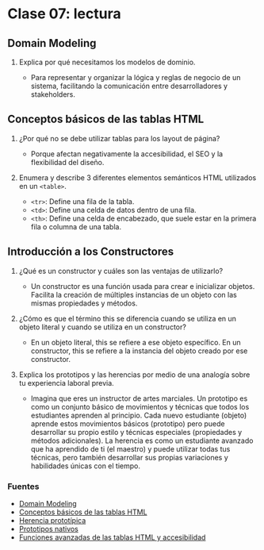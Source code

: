 # Clase 07: lectura

## Domain Modeling

1. Explica por qué necesitamos los modelos de dominio.

    - Para representar y organizar la lógica y reglas de negocio de un sistema, facilitando la comunicación entre desarrolladores y stakeholders.

## Conceptos básicos de las tablas HTML

1. ¿Por qué no se debe utilizar tablas para los layout de página?

    - Porque afectan negativamente la accesibilidad, el SEO y la flexibilidad del diseño.

2. Enumera y describe 3 diferentes elementos semánticos HTML utilizados en un `<table>`.

    - `<tr>`: Define una fila de la tabla.
    - `<td>`: Define una celda de datos dentro de una fila.
    - `<th>`: Define una celda de encabezado, que suele estar en la primera fila o columna de una tabla.

## Introducción a los Constructores

1. ¿Qué es un constructor y cuáles son las ventajas de utilizarlo?

    - Un constructor es una función usada para crear e inicializar objetos. Facilita la creación de múltiples instancias de un objeto con las mismas propiedades y métodos.

2. ¿Cómo es que el término this se diferencia cuando se utiliza en un objeto literal y cuando se utiliza en un constructor?

    - En un objeto literal, this se refiere a ese objeto específico. En un constructor, this se refiere a la instancia del objeto creado por ese constructor.

3. Explica los prototipos y las herencias por medio de una analogía sobre tu experiencia laboral previa.

    - Imagina que eres un instructor de artes marciales. Un prototipo es como un conjunto básico de movimientos y técnicas que todos los estudiantes aprenden al principio. Cada nuevo estudiante (objeto) aprende estos movimientos básicos (prototipo) pero puede desarrollar su propio estilo y técnicas especiales (propiedades y métodos adicionales). La herencia es como un estudiante avanzado que ha aprendido de ti (el maestro) y puede utilizar todas tus técnicas, pero también desarrollar sus propias variaciones y habilidades únicas con el tiempo.

### Fuentes

- [Domain Modeling](https://github.com/codefellows/domain_modeling#domain-modeling)
- [Conceptos básicos de las tablas HTML](https://developer.mozilla.org/es/docs/Learn/HTML/Tables/Basics)
- [Herencia prototípica](https://es.javascript.info/prototype-inheritance)
- [Prototipos nativos](https://es.javascript.info/native-prototypes)
- [Funciones avanzadas de las tablas HTML y accesibilidad](https://developer.mozilla.org/es/docs/Learn/HTML/Tables/Advanced)
